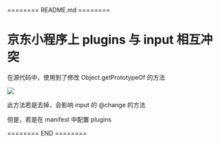 ======== README.md ========

# 京东小程序上 plugins 与 input 相互冲突

在源代码中，使用到了修改 Object.getPrototypeOf 的方法

![](https://yuhepicgo.oss-cn-beijing.aliyuncs.com/20250806144326247.png)

此方法若是去掉，会影响 input 的 @change 的方法

但是，若是在 manifest 中配置 plugins


======== END ========
